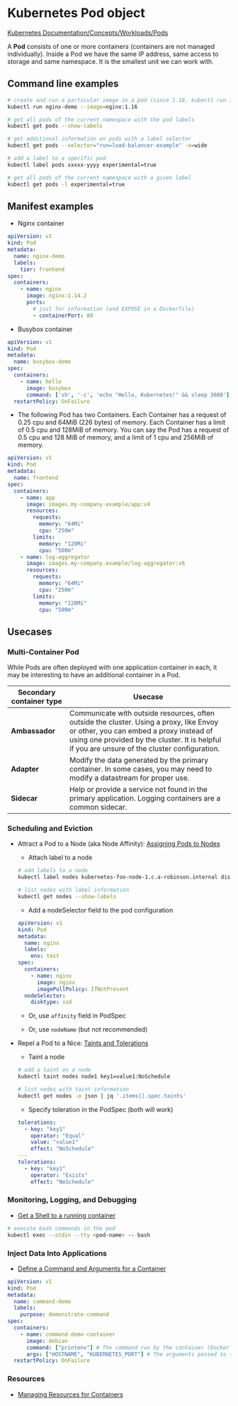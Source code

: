 # Kubernetes Pod object

[Kubernetes Documentation/Concepts/Workloads/Pods](https://kubernetes.io/docs/concepts/workloads/pods/)

A **Pod** consists of one or more containers (containers are not managed individually). Inside a Pod we have the same IP address, same access to storage and same namespace. It is the smallest unit we can work with.

## Command line examples

```bash
# create and run a particular image in a pod (since 1.18, kubectl run is only used to create pods)
kubectl run nginx-demo --image=nginx:1.16

# get all pods of the current namespace with the pod labels
kubectl get pods --show-labels

# get additional information on pods with a label selector
kubectl get pods --selector="run=load-balancer-example" -o=wide

# add a label to a specific pod
kubectl label pods xxxxx-yyyy experimental=true

# get all pods of the current namespace with a given label
kubectl get pods -l experimental=true
```

## Manifest examples

- Nginx container

```yaml
apiVersion: v1
kind: Pod
metadata:
  name: nginx-demo
  labels:
    tier: frontend
spec:
  containers:
    - name: nginx
      image: nginx:1.14.2
      ports:
        # just for information (and EXPOSE in a Dockerfile)
        - containerPort: 80
```

- Busybox container

```yaml
apiVersion: v1
kind: Pod
metadata:
  name: busybox-demo
spec:
  containers:
    - name: hello
      image: busybox
      command: ['sh', '-c', 'echo "Hello, Kubernetes!" && sleep 3600']
  restartPolicy: OnFailure
```

- The following Pod has two Containers. Each Container has a request of 0.25 cpu and 64MiB (226 bytes) of memory. Each Container has a limit of 0.5 cpu and 128MiB of memory. You can say the Pod has a request of 0.5 cpu and 128 MiB of memory, and a limit of 1 cpu and 256MiB of memory.

```yaml
apiVersion: v1
kind: Pod
metadata:
  name: frontend
spec:
  containers:
    - name: app
      image: images.my-company.example/app:v4
      resources:
        requests:
          memory: "64Mi"
          cpu: "250m"
        limits:
          memory: "128Mi"
          cpu: "500m"
    - name: log-aggregator
      image: images.my-company.example/log-aggregator:v6
      resources:
        requests:
          memory: "64Mi"
          cpu: "250m"
        limits:
          memory: "128Mi"
          cpu: "500m"
```

## Usecases

### Multi-Container Pod

While Pods are often deployed with one application container in each, it may be interesting to have an additional container in a Pod.

Secondary container type | Usecase
------------------------ | -------
**Ambassador** | Communicate with outside resources, often outside the cluster. Using a proxy, like Envoy or other, you can embed a proxy instead of using one provided by the cluster. It is helpful if you are unsure of the cluster configuration.
**Adapter** | Modify the data generated by the primary container. In some cases, you may need to modify a datastream for proper use.
**Sidecar** | Help or provide a service not found in the primary application. Logging containers are a common sidecar.

### Scheduling and Eviction

- Attract a Pod to a Node (aka Node Affinity): [Assigning Pods to Nodes](https://kubernetes.io/docs/concepts/scheduling-eviction/assign-pod-node/)

  - Attach label to a node

  ```bash
  # add labels to a node
  kubectl label nodes kubernetes-foo-node-1.c.a-robinson.internal disktype=ssd
  
  # list nodes with label information
  kubectl get nodes --show-labels
  ```

  - Add a nodeSelector field to the pod configuration

  ```yaml
  apiVersion: v1
  kind: Pod
  metadata:
    name: nginx
    labels:
      env: test
  spec:
    containers:
      - name: nginx
        image: nginx
        imagePullPolicy: IfNotPresent
    nodeSelector:
      disktype: ssd
  ```

  - Or, use `affinity` field in PodSpec

  - Or, use `nodeName` (but not recommended)

- Repel a Pod to a Nice: [Taints and Tolerations](https://kubernetes.io/docs/concepts/scheduling-eviction/taint-and-toleration/)

  - Taint a node

  ```bash
  # add a taint on a node
  kubectl taint nodes node1 key1=value1:NoSchedule
  
  # list nodes with taint information
  kubectl get nodes -o json | jq '.items[].spec.taints'
  ```

  - Specify toleration in the PodSpec (both will work)

  ```yaml
  tolerations:
    - key: "key1"
      operator: "Equal"
      value: "value1"
      effect: "NoSchedule"
  ---
  tolerations:
    - key: "key1"
      operator: "Exists"
      effect: "NoSchedule"
  ```

### Monitoring, Logging, and Debugging

- [Get a Shell to a running container](https://kubernetes.io/docs/tasks/debug-application-cluster/get-shell-running-container/)

```bash
# execute bash commands in the pod
kubectl exec --stdin --tty <pod-name> -- bash
```

### Inject Data Into Applications

- [Define a Command and Arguments for a Container](https://kubernetes.io/docs/tasks/inject-data-application/define-command-argument-container/)

```yaml
apiVersion: v1
kind: Pod
metadata:
  name: command-demo
  labels:
    purpose: demonstrate-command
spec:
  containers:
    - name: command-demo-container
      image: debian
      command: ["printenv"] # The command run by the container (Docker field: Entrypoint)
      args: ["HOSTNAME", "KUBERNETES_PORT"] # The arguments passed to the command (Docker field: Cmd)
  restartPolicy: OnFailure
```

### Resources

- [Managing Resources for Containers](https://kubernetes.io/docs/concepts/configuration/manage-resources-containers/)
